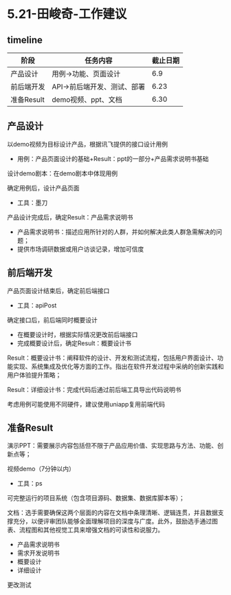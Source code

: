 # 5.21-田峻奇-工作建议

## timeline

| 阶段            | 任务内容                  | 截止日期 |
|-----------------|---------------------------|----------|
| 产品设计        | 用例->功能、页面设计     | 6.9      |
| 前后端开发      | API->前后端开发、测试、部署   | 6.23     |
| 准备Result | demo视频、ppt、文档 | 6.30     |

## 产品设计

以demo视频为目标设计产品，根据讯飞提供的接口设计用例
- 用例：产品页面设计的基础+Result：ppt的一部分+产品需求说明书基础

设计demo剧本：在demo剧本中体现用例

确定用例后，设计产品页面
- 工具：墨刀

产品设计完成后，确定Result：产品需求说明书
- 产品需求说明书：描述应用所针对的人群，并如何解决此类人群急需解决的问题；
- 提供市场调研数据或用户访谈记录，增加可信度



## 前后端开发

产品页面设计结束后，确定前后端接口
- 工具：apiPost

确定接口后，前后端同时概要设计
- 在概要设计时，根据实际情况更改前后端接口
- 完成概要设计后，确定Result：概要设计书

Result：概要设计书：阐释软件的设计、开发和测试流程，包括用户界面设计、功能实现、系统集成及优化等方面的工作。指出在软件开发过程中采纳的创新实践和用户体验提升策略；

Result：详细设计书：完成代码后通过前后端工具导出代码说明书

考虑用例可能使用不同硬件，建议使用uniapp复用前端代码

## 准备Result

演示PPT：需要展示内容包括但不限于产品应用价值、实现思路与方法、功能、创新点等；

视频demo（7分钟以内）
- 工具：ps

可完整运行的项目系统（包含项目源码、数据集、数据库脚本等）；


文档：选手需要确保这两个层面的内容在文档中条理清晰、逻辑连贯，并且数据支撑充分，以便评审团队能够全面理解项目的深度与广度。此外，鼓励选手通过图表、流程图和其他视觉工具来增强文档的可读性和说服力。
- 产品需求说明书
- 需求开发说明书
- 概要设计
- 详细设计



更改测试




 